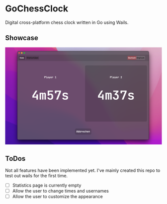 # GoChessClock

Digital cross-platform chess clock written in Go using Wails.

## Showcase

![Example Image](img/example.png)

## ToDos

Not all features have been implemented yet. I've mainly created this repo to test out wails for the first time.

- [ ] Statistics page is currently empty
- [ ] Allow the user to change times and usernames
- [ ] Allow the user to customize the appearance